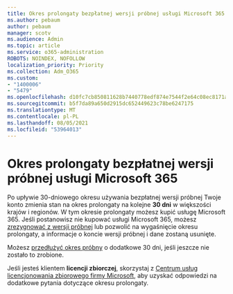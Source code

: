 ```yaml
---
title: Okres prolongaty bezpłatnej wersji próbnej usługi Microsoft 365
ms.author: pebaum
author: pebaum
manager: scotv
ms.audience: Admin
ms.topic: article
ms.service: o365-administration
ROBOTS: NOINDEX, NOFOLLOW
localization_priority: Priority
ms.collection: Adm_O365
ms.custom:
- "1400006"
- "5479"
ms.openlocfilehash: d10fc7cb850811628b7440778edf874e7544f2e64c08ec8171ab99642ab0fa6f
ms.sourcegitcommit: b5f7da89a650d2915dc652449623c78be6247175
ms.translationtype: MT
ms.contentlocale: pl-PL
ms.lasthandoff: 08/05/2021
ms.locfileid: "53964013"
---
```

# <a name="grace-period-for-microsoft-365-free-trial"></a>Okres prolongaty bezpłatnej wersji próbnej usługi Microsoft 365

Po upływie 30-dniowego okresu używania bezpłatnej wersji próbnej Twoje konto zmienia stan na okres prolongaty na kolejne **30 dni** w większości krajów i regionów. W tym okresie prolongaty możesz kupić usługę Microsoft 365. Jeśli postanowisz nie kupować usługi Microsoft 365, możesz [zrezygnować z wersji próbnej](https://docs.microsoft.com/microsoft-365/commerce/subscriptions/cancel-your-subscription?view=o365-worldwide) lub pozwolić na wygaśnięcie okresu prolongaty, a informacje o koncie wersji próbnej i dane zostaną usunięte.

Możesz [przedłużyć okres próbny](https://docs.microsoft.com/microsoft-365/commerce/extend-your-trial) o dodatkowe 30 dni, jeśli jeszcze nie zostało to zrobione.

Jeśli jesteś klientem **licencji zbiorczej**, skorzystaj z [Centrum usług licencjonowania zbiorowego firmy Microsoft](https://support.microsoft.com/help/4471406/how-to-contact-the-microsoft-volume-licensing-service-center), aby uzyskać odpowiedzi na dodatkowe pytania dotyczące okresu prolongaty.

